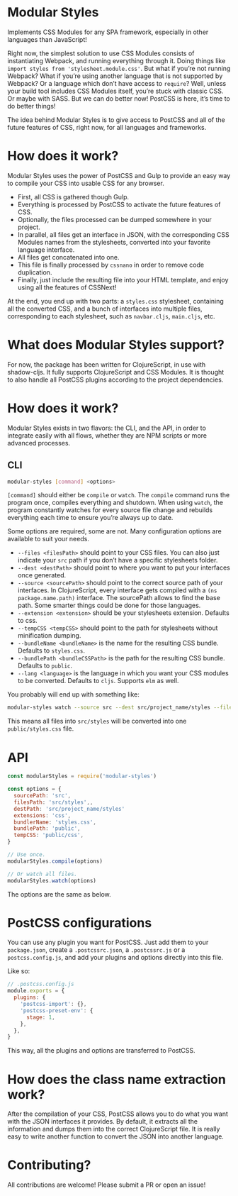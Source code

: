 # Modular Styles

Implements CSS Modules for any SPA framework, especially in other languages than
JavaScript!

Right now, the simplest solution to use CSS Modules consists of instantiating
Webpack, and running everything through it. Doing things like
`import styles from 'stylesheet.module.css'`. But what if you’re not running
Webpack? What if you’re using another language that is not supported by Webpack? Or a
language which don’t have access to `require`? Well, unless your build tool
includes CSS Modules itself, you’re stuck with classic CSS. Or maybe with SASS.
But we can do better now! PostCSS is here, it’s time to do better things!

The idea behind Modular Styles is to give
access to PostCSS and all of the future features of CSS, right now, for all
languages and frameworks.

# How does it work?

Modular Styles uses the power of PostCSS and Gulp to provide an easy way to
compile your CSS into usable CSS for any browser.

- First, all CSS is gathered though Gulp.
- Everything is processed by PostCSS to activate the future features of CSS.
- Optionally, the files processed can be dumped somewhere in your project.
- In parallel, all files get an interface in JSON, with the corresponding CSS
Modules names from the stylesheets, converted into your favorite language
interface.
- All files get concatenated into one.
- This file is finally processed by `cssnano` in order to remove code duplication.
- Finally, just include the resulting file into your HTML template, and enjoy
using all the features of CSSNext!

At the end, you end up with two parts: a `styles.css` stylesheet, containing all
the converted CSS, and a bunch of interfaces into multiple files, corresponding
to each stylesheet, such as `navbar.cljs`, `main.cljs`, etc.

# What does Modular Styles support?

For now, the package has been written for ClojureScript, in use with shadow-cljs.
It fully supports ClojureScript and CSS Modules. It is thought to also handle
all PostCSS plugins according to the project dependencies.

# How does it work?

Modular Styles exists in two flavors: the CLI, and the API, in order to
integrate easily with all flows, whether they are NPM scripts or more advanced
processes.

## CLI

```bash
modular-styles [command] <options>
```

`[command]` should either be `compile` or `watch`. The `compile` command runs the program
once, compiles everything and shutdown. When using `watch`, the program
constantly watches for every source file change and rebuilds everything each time
to ensure you’re always up to date.

Some options are required, some are not. Many configuration options are available to suit your needs.

- `--files <filesPath>` should point to your CSS files. You can also just
indicate your `src` path if you don’t have a specific stylesheets folder.
- `--dest <destPath>` should point to where you want to put your interfaces
once generated.
- `--source <sourcePath>` should point to the correct source path of your
interfaces. In ClojureScript, every interface gets compiled with a
`(ns package.name.path)` interface. The sourcePath allows to find the base path.
Some smarter things could be done for those languages.
- `--extension <extension>` should be your stylesheets extension. Defaults to css.
- `--tempCSS <tempCSS>` should point to the path for stylesheets without
minification dumping.
- `--bundleName <bundleName>` is the name for the resulting CSS bundle. Defaults to `styles.css`.
- `--bundlePath <bundleCSSPath>` is the path for the resulting CSS bundle. Defaults to `public`.
- `--lang <language>` is the language in which you want your CSS modules to be converted. Defaults to `cljs`. Supports `elm` as well.

You probably will end up with something like:

```bash
modular-styles watch --source src --dest src/project_name/styles --files src/styles
```

This means all files into `src/styles` will be converted into one
`public/styles.css` file.

# API

```javascript
const modularStyles = require('modular-styles')

const options = {
  sourcePath: 'src',
  filesPath: 'src/styles',,
  destPath: 'src/project_name/styles'
  extensions: 'css',
  bundlerName: 'styles.css',
  bundlePath: 'public',
  tempCSS: 'public/css',
}

// Use once.
modularStyles.compile(options)

// Or watch all files.
modularStyles.watch(options)
```

The options are the same as below.

# PostCSS configurations

You can use any plugin you want for PostCSS. Just add them to your `package.json`,
create a `.postcssrc.json`, a `.postcssrc.js` or a `postcss.config.js`, and
add your plugins and options directly into this file.

Like so:

```javascript
// .postcss.config.js
module.exports = {
  plugins: {
    'postcss-import': {},
    'postcss-preset-env': {
      stage: 1,
    },
  },
}
```

This way, all the plugins and options are transferred to PostCSS.

# How does the class name extraction work?

After the compilation of your CSS, PostCSS allows you to do what you want with the
JSON interfaces it provides. By default, it extracts all the information and
dumps them into the correct ClojureScript file. It is really easy to write
another function to convert the JSON into another language.

# Contributing?

All contributions are welcome! Please submit a PR or open an issue!
